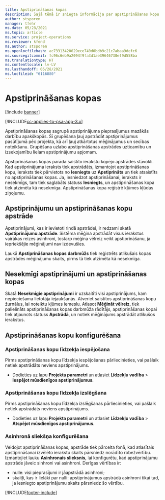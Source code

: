 ```yaml
---
title: Apstiprināšanas kopas
description: Šajā tēmā ir sniegta informācija par apstiprināšanas kopu, pieprasījumiem un šo darbību apakškopām.
author: stsporen
manager: tfehr
ms.date: 05/28/2021
ms.topic: article
ms.service: project-operations
ms.reviewer: kfend
ms.author: stsporen
ms.openlocfilehash: ac73313420029ece740d0bdb9c21c7abaa9defc6
ms.sourcegitcommit: fc96c6eb9a2094f9fa3d1ae39646730ef9d558ba
ms.translationtype: HT
ms.contentlocale: lv-LV
ms.lasthandoff: 05/28/2021
ms.locfileid: "6116880"
---
```

# <a name="approval-sets"></a>Apstiprināšanas kopas

[!include [banner](../includes/psa-now-project-operations.md)]

[!INCLUDE[cc-applies-to-psa-app-3.x](../includes/cc-applies-to-psa-app-3x.md)]

Apstiprināšanas kopas sagrupē apstiprinājuma pieprasījumus mazākās darbību apakškopās. Šī grupēšana ļauj apstrādāt apstiprinājumus pasūtījumā pēc projekta, kā arī ļauj atkārtotus mēģinājumus un secības noteikšanu. Grupēšana uzlabo apstiprināšanas apstrādes uzticamību un izsekojamību lielam apstiprinājumu apjomam.

Apstiprināšanas kopas parāda saistīto ierakstu kopējo apstrādes stāvokli. Kad apstiprinājuma ieraksts tiek apstrādāts, izmantojot apstiprināšanas kopu, ieraksts tiek pārvietots no **Iesniegts** uz **Apstiprināts** un tiek atsaistīts no apstiprināšanas kopas. Ja, iesniedzot apstiprināšanai, ieraksts ir nesekmīgs, tam tiek saglabāts statuss **Iesniegts**, un apstiprināšanas kopa tiek atzīmēta kā nesekmīga. Apstiprināšanas kopa reģistrē kļūmes kļūdas ziņojumu.

## <a name="processing-approvals-and-approval-sets"></a>Apstiprinājumu un apstiprināšanas kopu apstrāde
Apstiprinājumi, kas ir ievietoti rindā apstrādei, ir redzami skatā **Apstiprinājumu apstrāde**. Sistēma mēģina apstrādāt visus ierakstus vairākas reizes asinhroni, tostarp mēģina vēlreiz veikt apstiprināšanu, ja iepriekšējie mēģinājumi nav izdevušies.

Laukā **Apstiprināšanas kopas darbmūžs** tiek reģistrēts atlikušais kopas apstrādes mēģinājumu skaits, pirms tā tiek atzīmēta kā nesekmīga.

## <a name="failed-approvals-and-approval-sets"></a>Nesekmīgi apstiprinājumi un apstiprināšanas kopas
Skatā **Nesekmīgie apstiprinājumi** ir uzskaitīti visi apstiprinājums, kam nepieciešama lietotāja iejaukšanās. Atveriet saistītos apstiprināšanas kopu žurnālus, lai noteiktu kļūmes iemeslu.
Atlasot **Mēģināt vēlreiz**, tiek palielināts apstiprināšanas kopas darbmūža rādītājs, apstiprināšanas kopai tiek atjaunots statuss **Apstrādā**, un notiek mēģinājums apstrādāt atlikušos ierakstus.

## <a name="configure-approval-sets"></a>Apstiprināšanas kopu konfigurēšana

###  <a name="enable-the-approval-sets-feature"></a>Apstiprināšanas kopu līdzekļa iespējošana
Pirms apstiprināšanas kopu līdzekļa iespējošanas pārliecinieties, vai pašlaik netiek apstrādāts neviens apstiprinājums.

- Dodieties uz lapu **Projekta parametri** un atlasiet **Līdzekļu vadība** > **Iespējot mūsdienīgos apstiprinājumus**.

### <a name="turn-off-the-approval-sets-feature"></a>Apstiprināšanas kopu līdzekļa izslēgšana
Pirms apstiprināšanas kopu līdzekļa izslēgšanas pārliecinieties, vai pašlaik netiek apstrādāts neviens apstiprinājums.

- Dodieties uz lapu **Projekta parametri** un atlasiet **Līdzekļu vadība** > **Atspējot mūsdienīgos apstiprinājumus**.

### <a name="configuring-the-asynchronous-threshold"></a>Asinhronā sliekšņa konfigurēšana 
Veidojot apstiprināšanas kopas, apstrāde tiek pārcelta fonā, kad atlasītais apstiprināšanai izvēlēto ierakstu skaits pārsniedz norādīto robežvērtību. Izmantojiet lauku **Asinhronais slieksnis**, lai konfigurētu, kad apstiprinājumu apstrāde jāveic sinhroni vai asinhroni.
Derīgas vērtības ir:

  - nulle: visi pieprasījumi ir jāapstrādā asinhroni; 
  - skaitļi, kas ir lielāki par nulli: apstiprinājumus apstrādā asinhroni tikai tad, ja iesniegto apstiprinājumu skaits pārsniedz šo vērtību.

[!INCLUDE[footer-include](../includes/footer-banner.md)]
